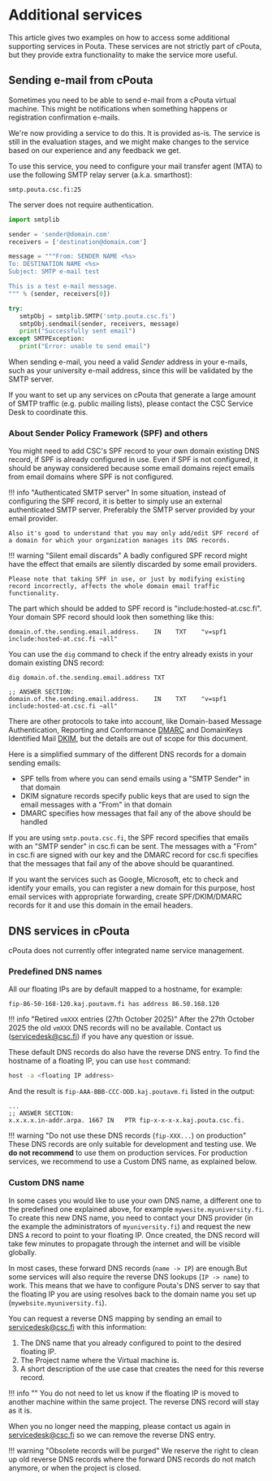 # Additional services

This article gives two examples on how to access some additional supporting services
in Pouta. These services are not strictly part of cPouta, but they provide extra
functionality to make the service more useful.

## Sending e-mail from cPouta

Sometimes you need to be able to send e-mail from a cPouta virtual
machine. This might be notifications when something happens or
registration confirmation e-mails.

We're now providing a service to do this. It is provided as-is. The service is still in the
evaluation stages, and we might make changes to the service based on
our experience and any feedback we get.

To use this service, you need to configure your mail transfer agent
(MTA) to use the following SMTP relay server (a.k.a. smarthost):

```
smtp.pouta.csc.fi:25
```

The server does not require authentication.

```python
import smtplib

sender = 'sender@domain.com'
receivers = ['destination@domain.com']

message = """From: SENDER NAME <%s>
To: DESTINATION NAME <%s>
Subject: SMTP e-mail test

This is a test e-mail message.
""" % (sender, receivers[0])

try:
   smtpObj = smtplib.SMTP('smtp.pouta.csc.fi')
   smtpObj.sendmail(sender, receivers, message)
   print("Successfully sent email")
except SMTPException:
   print("Error: unable to send email")
```

When sending e-mail, you need a valid _Sender_ address in your e-mails,
such as your university e-mail address, since this will be validated by
the SMTP server.

If you want to set up any services on cPouta that generate a large
amount of SMTP traffic (e.g. public mailing lists), please contact
the CSC Service Desk to coordinate this.

### About Sender Policy Framework (SPF) and others

You might need to add CSC's SPF record to your own domain existing DNS record, if SPF is already configured in use. 
Even if SPF is not configured, it should be anyway considered because some email domains reject emails from email domains where SPF is not configured.

!!! info "Authenticated SMTP server"
    In some situation, instead of configuring the SPF record, it is better to simply use an external authenticated SMTP server. Preferably the SMTP server provided by your email provider.

    Also it's good to understand that you may only add/edit SPF record of a domain for which your organization manages its DNS records.

!!! warning "Silent email discards"
    A badly configured SPF record might have the effect that emails are silently discarded by some email providers. 

    Please note that taking SPF in use, or just by modifying existing record incorrectly, affects the whole domain email traffic functionality.

The part which should be added to SPF record is "include:hosted-at.csc.fi".
Your domain SPF record should look then something like this:

```
domain.of.the.sending.email.address.    IN    TXT    "v=spf1 include:hosted-at.csc.fi ~all"
```

You can use the `dig` command to check if the entry already exists in your domain existing DNS record:
```
dig domain.of.the.sending.email.address TXT

;; ANSWER SECTION:
domain.of.the.sending.email.address.    IN    TXT    "v=spf1 include:hosted-at.csc.fi ~all"
```

There are other protocols to take into account, like Domain-based Message Authentication, Reporting and Conformance [DMARC](https://en.wikipedia.org/wiki/DMARC) and DomainKeys Identified Mail [DKIM](https://en.wikipedia.org/wiki/DomainKeys_Identified_Mail), but the details are out of scope for this document.

Here is a simplified summary of the different DNS records for a domain sending emails:  
  - SPF tells from where you can send emails using a "SMTP Sender" in that domain  
  - DKIM signature records specify public keys that are used to sign the email messages with a "From" in that domain  
  - DMARC specifies how messages that fail any of the above should be handled  

If you are using `smtp.pouta.csc.fi`, the SPF record specifies that emails with an "SMTP sender" in csc.fi can be sent. The messages with a "From" in csc.fi are signed with our key and the DMARC record for csc.fi specifies that the messages that fail any of the above should be quarantined.

If you want the services such as Google, Microsoft, etc to check and identify your emails, you can register a new domain for this purpose, host email services with appropriate forwarding, create SPF/DKIM/DMARC records for it and use this domain in the email headers.

## DNS services in cPouta

cPouta does not currently offer integrated name service management.

### Predefined DNS names

All our floating IPs are by default mapped to a hostname, for example:

```
fip-86-50-168-120.kaj.poutavm.fi has address 86.50.168.120
```

!!! info "Retired `vmXXX` entries (27th October 2025)"
    After the 27th October 2025 the old `vmXXX` DNS records will no be available. Contact us (<servicedesk@csc.fi>) if you have any question or issue.

These default DNS records do also have the reverse DNS entry. To find the hostname of a floating IP, you can use `host` command:

```sh
host -a <floating IP address>
```

And the result is `fip-AAA-BBB-CCC-DDD.kaj.poutavm.fi` listed in the output:

```
...
;; ANSWER SECTION:
x.x.x.x.in-addr.arpa. 1667 IN	PTR fip-x-x-x-x.kaj.pouta.csc.fi.
```
!!! warning "Do not use these DNS records (`fip-XXX...`) on production"
    These DNS records are only suitable for development and testing use. We **do not recommend** to use them on production services. For production services, we recommend to use a Custom DNS name, as explained below.

### Custom DNS name

In some cases you would like to use your own DNS name, a different one to the predefined one explained above, for example `mywesite.myuniversity.fi`. To create this new DNS name, you need to contact your DNS provider (in the example the administrators of `myuniversity.fi`) and request the new DNS `A` record to point to your floating IP. Once created, the DNS record will take few minutes to propagate through the internet and will be visible globally.

In most cases, these forward DNS records (`name -> IP`) are enough.But some services will also require the reverse DNS lookups (`IP -> name`) to work. This means that we have to
configure Pouta's DNS server to say that the floating IP you are using
resolves back to the domain name you set up (`mywebsite.myuniversity.fi`).

You can request a reverse DNS mapping by sending an email to <servicedesk@csc.fi> with this information:

1. The DNS name that you already configured to point to the desired floating IP.
1. The Project name where the Virtual machine is.
1. A short description of the use case that creates the need for this reverse record.

!!! info ""
    You do not need to let us know if the floating IP is moved to another machine within the same project. The reverse DNS record will stay as it is.

When you no longer need the mapping, please contact us again in <servicedesk@csc.fi> so we can remove the reverse DNS entry.

!!! warning "Obsolete records will be purged"
    We reserve the right to clean up old reverse DNS records where the forward DNS records do not match anymore, or when the project is closed.
